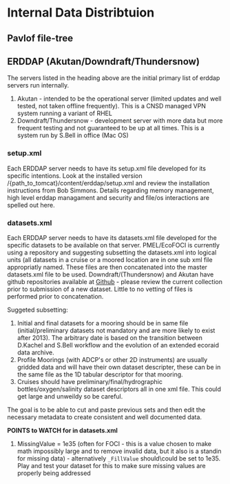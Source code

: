 # Internal Data Distribtuion

## Pavlof file-tree

## ERDDAP (Akutan/Downdraft/Thundersnow)

The servers listed in the heading above are the initial primary list of erddap servers run internally.

1. Akutan - intended to be the operational server (limited updates and well tested, not taken offline frequently).  This is a CNSD managed VPN system running a variant of RHEL
2. Downdraft/Thundersnow - development server with more data but more frequent testing and not guaranteed to be up at all times.  This is a system run by S.Bell in office (Mac OS)

### setup.xml

Each ERDDAP server needs to have its setup.xml file developed for its specific intentions.  Look at the installed version /{path_to_tomcat}/content/erddap/setup.xml and review the installation instructions from Bob Simmons.  Details regarding memory management, high level erddap managament and security and file/os interactions are spelled out here.

### datasets.xml

Each ERDDAP server needs to have its datasets.xml file developed for the specific datasets to be available on that server.  PMEL/EcoFOCI is currently using a repository and suggesting subsetting the datasets.xml into logical units (all datasets in a cruise or a moored location are in one sub xml file appropriatly named.  These files are then concatenated into the master datasets.xml file to be used.  Downdraft/(Thundersnow) and Akutan have github repositories available at [Github](https://github.com/NOAA-PMEL/EcoFOCI_FieldOps_Documentation/tree/master/erddap_xml) - please review the current collection prior to submission of a new dataset.  Little to no vetting of files is performed prior to concatenation.

Suggeted subsetting:
1. Initial and final datasets for a mooring should be in same file (initial/preliminary datasets not mandatory and are more likely to exist after 2013).  The arbitrary date is based on the transition between D.Kachel and S.Bell workflow and the evolution of an extended ecoraid data archive.
2. Profile Moorings (with ADCP's or other 2D instruments) are usually gridded data and will have their own dataset descripter, these can be in the same file as the 1D tabular descriptor for that mooring.
3. Cruises should have preliminary/final/hydrographic bottles/oxygen/salinity dataset descriptors all in one xml file.  This could get large and unweildy so be careful.

The goal is to be able to cut and paste previous sets and then edit the necessary metadata to create consistent and well documented data.

**POINTS to WATCH for in datasets.xml**

1. MissingValue = 1e35 (often for FOCI - this is a value chosen to make math impossibly large and to remove invalid data, but it also is a standin for missing data) - alternatively `_FillValue` should\could be set to 1e35.  Play and test your dataset for this to make sure missing values are properly being addressed